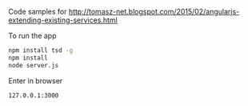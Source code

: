 Code samples for
http://tomasz-net.blogspot.com/2015/02/angularjs-extending-existing-services.html


To run the app
```bash
npm install tsd -g
npm install
node server.js
```
Enter in browser
```bash
127.0.0.1:3000



